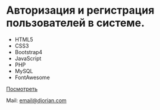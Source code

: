 <h1>Авторизация и регистрация пользователей в системе.</h1>

<ul>
  <li>HTML5</li>
  <li>CSS3</li>
  <li>Bootstrap4</li>
  <li>JavaScript</li>
  <li>PHP</li>
  <li>MySQL</li>
  <li>FontAwesome</li>
</ul>

<p><a href="http://djorian.byethost22.com/portfolio11">Посмотреть</a></p>

<p>Mail: <a href="mailto:email@djorian.com">email@djorian.com</a></p>